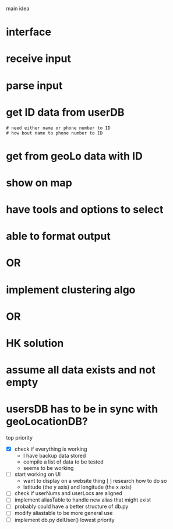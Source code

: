main idea
# interface
# receive input
# parse input
# get ID data from userDB
    # need either name or phone number to ID
    # how bout name to phone number to ID
# get from geoLo data with ID

# show on map

# have tools and options to select
# able to format output
# OR
# implement clustering algo
# OR
# HK solution
# assume all data exists and not empty
# usersDB has to be in sync with geoLocationDB?

top priority
- [X] check if everything is working
    - I have backup data stored
    - compile a list of data to be tested
    - seems to be working
- [ ] start working on UI
    - want to display on a website thing
        [ ] research how to do so
    - latitude (the y axis) and longitude (the x axis)
- [ ] check if userNums and userLocs are aligned
- [ ] implement aliasTable to handle new alias that might exist
- [ ] probably could have a better structure of db.py
- [ ] modify aliastable to be more general use
- [ ] implement db.py delUser()
lowest priority